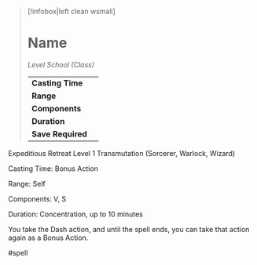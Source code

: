 > [!infobox|left clean wsmall]
> # Name
> *Level School (Class)*
> 
> | | |
> | - | - |
> | **Casting Time** | |
> | **Range** | |
> | **Components** | |
> | **Duration** | |
> | **Save Required** | |

Expeditious Retreat
Level 1 Transmutation (Sorcerer, Warlock, Wizard)

Casting Time: Bonus Action

Range: Self

Components: V, S

Duration: Concentration, up to 10 minutes

You take the Dash action, and until the spell ends, you can take that action again as a Bonus Action.

#spell